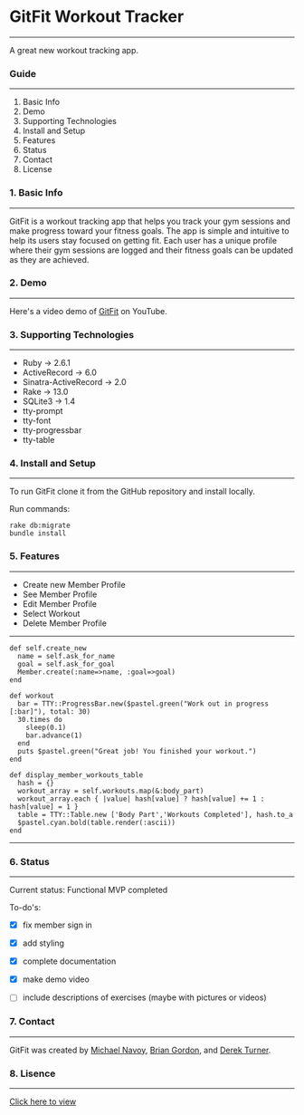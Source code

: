 # GitFit Workout Tracker
___
A great new workout tracking app.

### Guide 
___
  1.  Basic Info
  2.  Demo
  3.  Supporting Technologies
  4.  Install and Setup
  5.  Features
  6.  Status
  7.  Contact
  8.  License

### 1. Basic Info
___
GitFit is a workout tracking app that helps you track your gym sessions and make progress toward your fitness goals. The app is simple and intuitive to help its users stay focused on getting fit. Each user has a unique profile where their gym sessions are logged and their fitness goals can be updated as they are achieved. 

### 2. Demo
___
Here's a video demo of [GitFit](https://www.youtube.com/watch?v=4XssJz04vVM&feature=youtu.be) on YouTube.

### 3.  Supporting Technologies
___

- Ruby -> 2.6.1
- ActiveRecord -> 6.0
- Sinatra-ActiveRecord -> 2.0
- Rake -> 13.0
- SQLite3 -> 1.4
- tty-prompt
- tty-font
- tty-progressbar
- tty-table

### 4.  Install and Setup
___
To run GitFit clone it from the GitHub repository and install locally.

Run commands:
```
rake db:migrate
bundle install
```

### 5. Features
___

  - Create new Member Profile
  - See Member Profile
  - Edit Member Profile
  - Select Workout
  - Delete Member Profile

  ___
  ``` 
  def self.create_new
    name = self.ask_for_name
    goal = self.ask_for_goal
    Member.create(:name=>name, :goal=>goal)
  end 
  ```
  ```
  def workout
    bar = TTY::ProgressBar.new($pastel.green("Work out in progress [:bar]"), total: 30)
    30.times do
      sleep(0.1)
      bar.advance(1)
    end
    puts $pastel.green("Great job! You finished your workout.")
  end

  ```
  ```
  def display_member_workouts_table
    hash = {}
    workout_array = self.workouts.map(&:body_part)
    workout_array.each { |value| hash[value] ? hash[value] += 1 : hash[value] = 1 }
    table = TTY::Table.new ['Body Part','Workouts Completed'], hash.to_a
    $pastel.cyan.bold(table.render(:ascii))
  end
  ```

  ___

  ###  6.  Status
___

  Current status:  Functional MVP completed
  
  To-do's:

  - [x] fix member sign in 
  - [x] add styling 
  - [x] complete documentation
  - [x] make demo video
  - [ ] include descriptions of exercises (maybe with pictures or videos)
  


  ### 7.  Contact
  ___
  GitFit was created by [Michael Navoy](https://www.linkedin.com/in/michael-navoy/), [Brian Gordon](https://github.com/bgordon8), and [Derek Turner](https://www.linkedin.com/in/derek-turner-1354b71b1/).
  
  ### 8. Lisence
  ___
  [Click here to view](https://github.com/mnavoy4/GitFit_CLI_app/blob/master/License.txt)